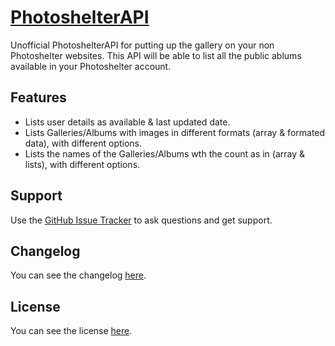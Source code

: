 # [PhotoshelterAPI](https://github.com/golchha21/PhotoshelterAPI)

Unofficial PhotoshelterAPI for putting up the gallery on your non Photoshelter websites.
This API will be able to list all the public ablums available in your Photoshelter account.

## Features
* Lists user details as available & last updated date.
* Lists Galleries/Albums with images in different formats (array & formated data), with different options.
* Lists the names of the Galleries/Albums wth the count as in (array & lists), with different options.

## Support
Use the [GitHub Issue Tracker](https://github.com/golchha21/PhotoshelterAPI/issues) to ask questions and get support.

## Changelog
You can see the changelog <a href="CHANGELOG.md">here</a>.

## License
You can see the license <a href="LICENSE.md">here</a>.
